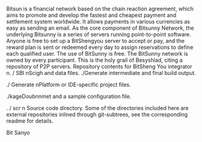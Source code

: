Bitsun is a financial network based on the chain reaction agreement, which aims to promote and develop the fastest and cheapest payment and settlement system worldwide. It allows payments in various currencies as easy as sending an email.
As the core component of Bitsunny Network, the underlying Bitsunny is a series of servers running point-to-point software. Anyone is free to set up a BitShengyou server to accept or pay, and the reward plan is sent or redeemed every day to assign reservations to define each qualified user. The use of BitSunny is free. The BitSunny network is owned by every participant.
This is the holy grail of Besyshlad, citing a repository of P2P servers.
Repository contents for BitSheng You integrator n. / SBI nScigh and data files.
./Generate intermediate and final build output.

./ Generate nPlatform or IDE-specific project files.

./kageDoubnnmet and a sample configuration file.

. / scr n Source code directory. Some of the directories included here are external repositories inlined through git-subtrees, see the corresponding readme for details.

Bit Sanyo
